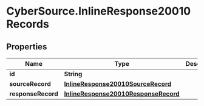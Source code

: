 # CyberSource.InlineResponse20010Records

## Properties
Name | Type | Description | Notes
------------ | ------------- | ------------- | -------------
**id** | **String** |  | [optional] 
**sourceRecord** | [**InlineResponse20010SourceRecord**](InlineResponse20010SourceRecord.md) |  | [optional] 
**responseRecord** | [**InlineResponse20010ResponseRecord**](InlineResponse20010ResponseRecord.md) |  | [optional] 


